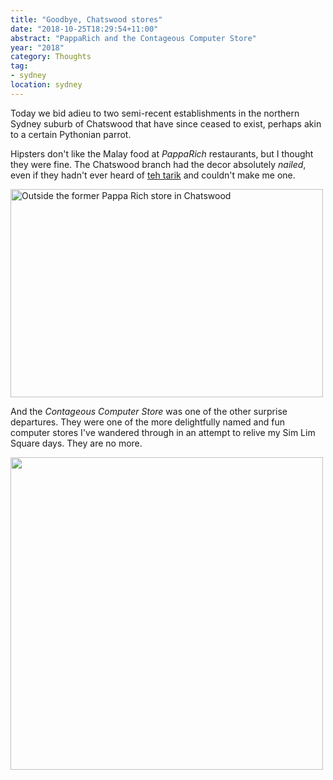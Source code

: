```yaml
---
title: "Goodbye, Chatswood stores"
date: "2018-10-25T18:29:54+11:00"
abstract: "PappaRich and the Contageous Computer Store"
year: "2018"
category: Thoughts
tag:
- sydney
location: sydney
---
```

Today we bid adieu to two semi-recent establishments in the northern Sydney suburb of Chatswood that have since ceased to exist, perhaps akin to a certain Pythonian parrot.

Hipsters don't like the Malay food at *PappaRich* restaurants, but I thought they were fine. The Chatswood branch had the decor absolutely *nailed*, even if they hadn't ever heard of [teh tarik] and couldn't make me one.

<p><img src="https://rubenerd.com/files/2018/chatswood-paparich@1x.jpg" srcset="https://rubenerd.com/files/2018/chatswood-paparich@1x.jpg 1x, https://rubenerd.com/files/2018/chatswood-paparich@2x.jpg 2x" alt="Outside the former Pappa Rich store in Chatswood" style="width:500px; height:333px;" /></p>

And the *Contageous Computer Store* was one of the other surprise departures. They were one of the more delightfully named and fun computer stores I've wandered through in an attempt to relive my Sim Lim Square days. They are no more.

<p><img src="https://rubenerd.com/files/2018/chatswood-contageous@1x.jpg" srcset="https://rubenerd.com/files/2018/chatswood-contageous@1x.jpg 1x, https://rubenerd.com/files/2018/chatswood-contageous@2x.jpg 2x" alt="" style="width:500px" /></p>

[teh tarik]: https://en.wikipedia.org/wiki/Teh_tarik

